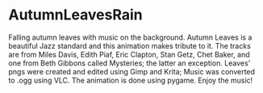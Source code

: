 # AutumnLeavesRain
Falling autumn leaves with music on the background.
Autumn Leaves is a beautiful Jazz standard and this animation makes tribute to it. The tracks are from Miles Davis, Edith Piaf, Eric Clapton, Stan Getz, Chet Baker, and one from Beth Gibbons called Mysteries; the latter an exception. Leaves' pngs were created and edited using Gimp and Krita; Music was converted to .ogg using VLC. The animation is done using pygame. Enjoy the music!
